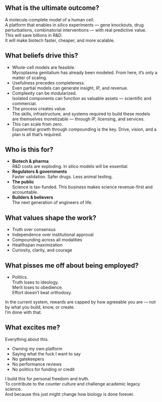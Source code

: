 ## What is the ultimate outcome?

A molecule-complete model of a human cell.  
A platform that enables in silico experiments — gene knockouts, drug perturbations, combinatorial interventions — with real predictive value.  
This will save billions in R&D.  
It will make biotech faster, cheaper, and more scalable.

## What beliefs drive this?

- Whole-cell models are feasible.  
  Mycoplasma genitalium has already been modeled. From here, it’s only a matter of scaling.
- Usefulness precedes completeness.  
  Even partial models can generate insight, IP, and revenue.
- Complexity can be modularized.  
  Isolated components can function as valuable assets — scientific and commercial.
- The process creates value.  
  The skills, infrastructure, and systems required to build these models are themselves monetizable — through IP, licensing, and services.
- This can scale from zero.  
  Exponential growth through compounding is the key. Drive, vision, and a plan is all that’s required.

## Who is this for?

- **Biotech & pharma**  
  R&D costs are exploding. In silico models will be essential.
- **Regulators & governments**  
  Faster validation. Safer drugs. Less animal testing.
- **The public**  
  Science is tax-funded. This business makes science revenue-first and accountable.
- **Builders & believers**  
  The next generation of engineers of life.

## What values shape the work?

- Truth over consensus  
- Independence over institutional approval  
- Compounding across all modalities  
- Healthspan maximization  
- Curiosity, clarity, and courage

## What pisses me off about being employed?

- Politics.  
  Truth loses to ideology.  
  Merit loses to obedience.  
  Effort doesn’t beat orthodoxy.

In the current system, rewards are capped by how agreeable you are — not by what you build, know, or create.  
I’m done with that.

## What excites me?

Everything about this.

- Owning my own platform  
- Saying what the fuck I want to say  
- No gatekeepers  
- No performance reviews  
- No politics for funding or credit  

I build this for personal freedom and truth.  
To contribute to the counter culture and challenge academic legacy science.  
And because this just might change how biology is done forever.

